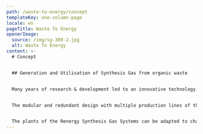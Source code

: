 ```yaml
---
path: /waste-to-energy/concept
templateKey: one-column-page
locale: en
pageTitle: Waste To Energy
openerImage:
  source: /img/sg-300-2.jpg
  alt: Waste To Energy
content: >-
  # Concept


  ## Generation and Utilisation of Synthesis Gas from organic waste


  Many years of research & development led to an innovative technology, the synthesis gas production without process-related flue-gases as it is applied in the plants of the Renergy Synthesis Gas Systems (Renergy SG Series). The patent-secured Renergy Thermolytic Cracking Process thereby avoids the known disadvantages of conventional pyrolysis, gasification and incineration technologies such as build-up of unwanted by-products or application of complex flue-gas cleaning facilities.


  The modular and redundant design with multiple production lines of the Renergy SG Series ensure continuous operation also during maintenance and repair.


  The plants of the Renergy Synthesis Gas Systems can be adapted to changing conditions and thus take into account increasing waste amounts and at the same time raising energy demands in municipalities and urban agglomerations.
---
```

